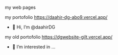 my web pages



   my portofolio 
https://daahir-dg-abo9.vercel.app/
- 👋 Hi, I’m @daahirDG



my old portofolio 
https://dgwebsite-gilt.vercel.app/

- 👀 I’m interested in ...


